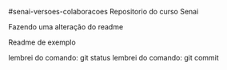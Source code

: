 #senai-versoes-colaboracoes
Repositorio do curso Senai

Fazendo uma alteração do readme

Readme de exemplo

lembrei do comando: git status
lembrei do comando: git commit

